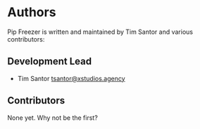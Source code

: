 # Authors
Pip Freezer is written and maintained by Tim Santor and various contributors:

## Development Lead
- Tim Santor <tsantor@xstudios.agency>

## Contributors
None yet. Why not be the first?
